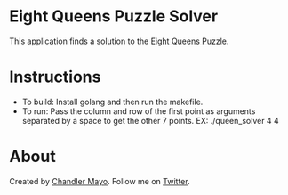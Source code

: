 # Eight Queens Puzzle Solver
This application finds a solution to the [Eight Queens Puzzle](https://en.wikipedia.org/wiki/Eight_queens_puzzle). 

# Instructions
- To build: Install golang and then run the makefile.
- To run: Pass the column and row of the first point as arguments separated by a space to get the other 7 points. EX: ./queen_solver 4 4

# About
Created by [Chandler Mayo](http://ChandlerMayo.com). Follow me on [Twitter](https://twitter.com/MayoChandler).

